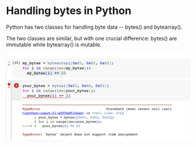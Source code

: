 # Handling bytes in Python

Python has two classes for handling byte data -- bytes() and bytearray().

The two classes are similar, but with one crucial difference: bytes() are immutable while bytearray() is mutable.

![image of immutable bytes() type](pythonbytesimmut.png)

